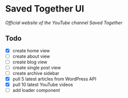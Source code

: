 # Saved Together UI

*Official website of the YouTube channel Saved Together*

## Todo

- [x] create home view
- [ ] create about view
- [ ] create blog view
- [ ] create single post view
- [ ] create archive sidebar
- [x] pull 5 latest articles from WordPress API
- [x] pull 10 latest YouTube videos
- [ ] add loader component
